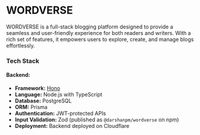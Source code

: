 # WORDVERSE

WORDVERSE is a full-stack blogging platform designed to provide a seamless and user-friendly experience for both readers and writers. With a rich set of features, it empowers users to explore, create, and manage blogs effortlessly.


### **Tech Stack**
#### **Backend:**
- **Framework:** [Hono](https://hono.dev/)
- **Language:** Node.js with TypeScript
- **Database:** PostgreSQL
- **ORM:** Prisma
- **Authentication:** JWT-protected APIs
- **Input Validation:** Zod (published as `@darshanpm/wordverse` on npm)
- **Deployment:** Backend deployed on Cloudflare

